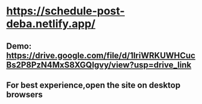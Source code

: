 # https://schedule-post-deba.netlify.app/

## Demo: https://drive.google.com/file/d/1lriWRKUWHCucBs2P8PzN4MxS8XGQIgvy/view?usp=drive_link

## For best experience,open the site on desktop browsers